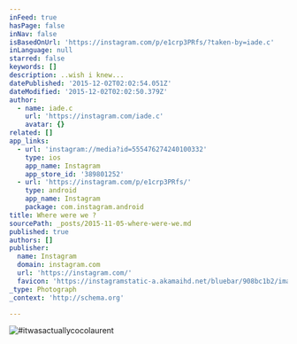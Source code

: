 ```yaml
---
inFeed: true
hasPage: false
inNav: false
isBasedOnUrl: 'https://instagram.com/p/e1crp3PRfs/?taken-by=iade.c'
inLanguage: null
starred: false
keywords: []
description: ..wish i knew...
datePublished: '2015-12-02T02:02:54.051Z'
dateModified: '2015-12-02T02:02:50.379Z'
author:
  - name: iade.c
    url: 'https://instagram.com/iade.c'
    avatar: {}
related: []
app_links:
  - url: 'instagram://media?id=555476274240100332'
    type: ios
    app_name: Instagram
    app_store_id: '389801252'
  - url: 'https://instagram.com/p/e1crp3PRfs/'
    type: android
    app_name: Instagram
    package: com.instagram.android
title: Where were we ?
sourcePath: _posts/2015-11-05-where-were-we.md
published: true
authors: []
publisher:
  name: Instagram
  domain: instagram.com
  url: 'https://instagram.com/'
  favicon: 'https://instagramstatic-a.akamaihd.net/bluebar/908bc1b2/images/ico/favicon.ico'
_type: Photograph
_context: 'http://schema.org'

---
```

![#itwasactuallycocolaurent](https://scontent.cdninstagram.com/hphotos-xtf1/t51.2885-15/e15/11351572_779377198849118_1823480203_n.jpg)